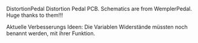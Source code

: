 DistortionPedal
Distortion Pedal PCB. Schematics are from WemplerPedal. Huge thanks to them!!!


Aktuelle Verbesserungs Ideen: Die Variablen Widerstände müssten noch benannt werden, mit ihrer Funktion. 
